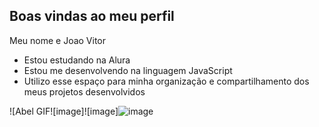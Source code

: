 ## Boas vindas ao meu perfil

Meu nome e Joao Vitor

- Estou estudando na Alura
- Estou me desenvolvendo na linguagem JavaScript
- Utilizo esse espaço para minha organização e
compartilhamento dos meus projetos desenvolvidos


![Abel GIF![image]![image]![image](https://github.com/user-attachments/assets/09e98bfd-e80f-40a6-82c1-92ee93d9ccaf)



